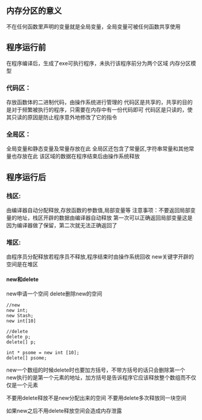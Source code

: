 ## 内存分区的意义
不在任何函数里声明的变量就是全局变量，全局变量可被任何函数共享使用

## 程序运行前

在程序编译后，生成了exe可执行程序，未执行该程序前分为两个区域
内存分区模型

### 代码区：
存放函数体的二进制代码，由操作系统进行管理的
代码区是共享的，共享的目的是对于频繁被执行的程序，只需要在内存中有一份代码即可
代码区是只读的，使其只读的原因是防止程序意外地修改了它的指令

### 全局区：
全局变量和静态变量及常量存放在此
全局区还包含了常量区,字符串常量和其他常量也存放在此
该区域的数据在程序结束后由操作系统释放

## 程序运行后

### 栈区:
由编译器自动分配释放,存放函数的参数值,局部变量等
注意事项：不要返回局部变量的地址，栈区开辟的数据由编译器自动释放
第一次可以正确返回局部变量这是因为编译器做了保留，第二次就无法正确返回了

### 堆区:
由程序员分配释放若程序员不释放,程序结束时由操作系统回收
new关键字开辟的空间是在堆区

#### new和delete
new申请一个空间
delete删除new的空间

```
//new
new int;
new Stash;
new int[10]

//delete
delete p;
delete[] p;
```

```
int * psome = new int [10];
delete[] psome;
```

new一个数组的时候delete时也要加方括号，不带方括号的话只会删除第一个
new执行的是第一个元素的地址，加方括号是告诉程序它应该释放整个数组而不仅仅是一个元素

不要用delete释放不是new分配出来的空间
不要用delete多次释放同一块空间

如果new之后不用delete释放空间会造成内存泄露

